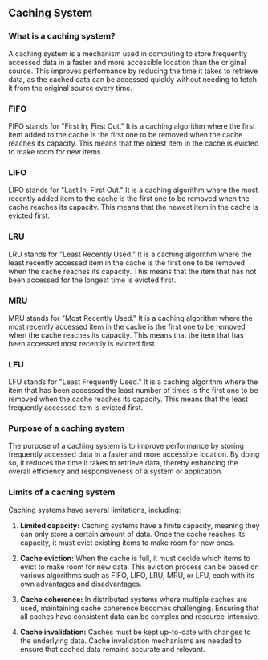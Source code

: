 ## Caching System 

### What is a caching system?

A caching system is a mechanism used in computing to store frequently accessed data in a faster and more accessible location than the original source. This improves performance by reducing the time it takes to retrieve data, as the cached data can be accessed quickly without needing to fetch it from the original source every time.

### FIFO

FIFO stands for "First In, First Out." It is a caching algorithm where the first item added to the cache is the first one to be removed when the cache reaches its capacity. This means that the oldest item in the cache is evicted to make room for new items.

### LIFO

LIFO stands for "Last In, First Out." It is a caching algorithm where the most recently added item to the cache is the first one to be removed when the cache reaches its capacity. This means that the newest item in the cache is evicted first.

### LRU

LRU stands for "Least Recently Used." It is a caching algorithm where the least recently accessed item in the cache is the first one to be removed when the cache reaches its capacity. This means that the item that has not been accessed for the longest time is evicted first.

### MRU

MRU stands for "Most Recently Used." It is a caching algorithm where the most recently accessed item in the cache is the first one to be removed when the cache reaches its capacity. This means that the item that has been accessed most recently is evicted first.

### LFU

LFU stands for "Least Frequently Used." It is a caching algorithm where the item that has been accessed the least number of times is the first one to be removed when the cache reaches its capacity. This means that the least frequently accessed item is evicted first.

### Purpose of a caching system

The purpose of a caching system is to improve performance by storing frequently accessed data in a faster and more accessible location. By doing so, it reduces the time it takes to retrieve data, thereby enhancing the overall efficiency and responsiveness of a system or application.

### Limits of a caching system

Caching systems have several limitations, including:

1. **Limited capacity:** Caching systems have a finite capacity, meaning they can only store a certain amount of data. Once the cache reaches its capacity, it must evict existing items to make room for new ones.
  
2. **Cache eviction:** When the cache is full, it must decide which items to evict to make room for new data. This eviction process can be based on various algorithms such as FIFO, LIFO, LRU, MRU, or LFU, each with its own advantages and disadvantages.
  
3. **Cache coherence:** In distributed systems where multiple caches are used, maintaining cache coherence becomes challenging. Ensuring that all caches have consistent data can be complex and resource-intensive.
  
4. **Cache invalidation:** Caches must be kept up-to-date with changes to the underlying data. Cache invalidation mechanisms are needed to ensure that cached data remains accurate and relevant.
